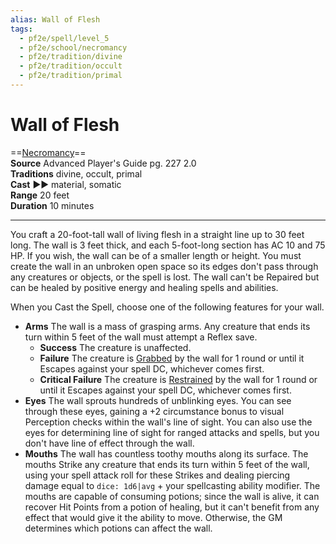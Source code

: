 ```yaml
---
alias: Wall of Flesh
tags:
  - pf2e/spell/level_5
  - pf2e/school/necromancy
  - pf2e/tradition/divine
  - pf2e/tradition/occult
  - pf2e/tradition/primal
---
```


# Wall of Flesh

==[Necromancy](../../../Traits/Necromancy.md)==  
__Source__ Advanced Player's Guide pg. 227 2.0  
**Traditions** divine, occult, primal  
**Cast** ►► material, somatic  
**Range** 20 feet  
**Duration** 10 minutes

---

You craft a 20-foot-tall wall of living flesh in a straight line up to 30 feet long. The wall is 3 feet thick, and each 5-foot-long section has AC 10 and 75 HP. If you wish, the wall can be of a smaller length or height. You must create the wall in an unbroken open space so its edges don't pass through any creatures or objects, or the spell is lost. The wall can't be Repaired but can be healed by positive energy and healing spells and abilities.

When you Cast the Spell, choose one of the following features for your wall.

- **Arms** The wall is a mass of grasping arms. Any creature that ends its turn within 5 feet of the wall must attempt a Reflex save.
	- **Success** The creature is unaffected.
	- **Failure** The creature is [Grabbed](../../../Conditions/Grabbed.md) by the wall for 1 round or until it Escapes against your spell DC, whichever comes first.
	- **Critical Failure** The creature is [Restrained](../../../Conditions/Restrained.md) by the wall for 1 round or until it Escapes against your spell DC, whichever comes first.
- **Eyes** The wall sprouts hundreds of unblinking eyes. You can see through these eyes, gaining a +2 circumstance bonus to visual Perception checks within the wall's line of sight. You can also use the eyes for determining line of sight for ranged attacks and spells, but you don't have line of effect through the wall.
- **Mouths** The wall has countless toothy mouths along its surface. The mouths Strike any creature that ends its turn within 5 feet of the wall, using your spell attack roll for these Strikes and dealing piercing damage equal to `dice: 1d6|avg` + your spellcasting ability modifier. The mouths are capable of consuming potions; since the wall is alive, it can recover Hit Points from a potion of healing, but it can't benefit from any effect that would give it the ability to move. Otherwise, the GM determines which potions can affect the wall.
